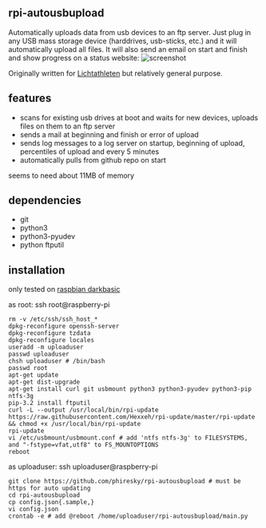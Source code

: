 rpi-autousbupload
---
Automatically uploads data from usb devices to an ftp server.
Just plug in any USB mass storage device (harddrives, usb-sticks, etc.) and it will automatically upload all files. It will also send an email on start and finish and show progress on a status website: ![screenshot](http://i.imgur.com/xKxw1rE.png)

Originally written for [Lichtathleten](http://lichtathleten.com/) but relatively general purpose.

features
---
- scans for existing usb drives at boot and waits for new devices, uploads files on them to an ftp server
- sends a mail at beginning and finish or error of upload
- sends log messages to a log server on startup, beginning of upload, percentiles of upload and every 5 minutes
- automatically pulls from github repo on start

seems to need about 11MB of memory

dependencies
---
* git
* python3
* python3-pyudev
* python ftputil

installation
---
only tested on [raspbian darkbasic](http://www.linuxsystems.it/raspbian-wheezy-armhf-raspberry-pi-minimal-image/)

as root: ssh root@raspberry-pi

	rm -v /etc/ssh/ssh_host_*
	dpkg-reconfigure openssh-server
	dpkg-reconfigure tzdata
	dpkg-reconfigure locales
	useradd -m uploaduser
	passwd uploaduser
	chsh uploaduser # /bin/bash
	passwd root
	apt-get update 
	apt-get dist-upgrade
	apt-get install curl git usbmount python3 python3-pyudev python3-pip ntfs-3g
	pip-3.2 install ftputil
	curl -L --output /usr/local/bin/rpi-update https://raw.githubusercontent.com/Hexxeh/rpi-update/master/rpi-update && chmod +x /usr/local/bin/rpi-update
	rpi-update
	vi /etc/usbmount/usbmount.conf # add 'ntfs ntfs-3g' to FILESYSTEMS, and "-fstype=vfat,utf8" to FS_MOUNTOPTIONS
	reboot

as uploaduser: ssh uploaduser@raspberry-pi

	git clone https://github.com/phiresky/rpi-autousbupload # must be https for auto updating
	cd rpi-autousbupload
	cp config.json{.sample,}
	vi config.json
	crontab -e # add @reboot /home/uploaduser/rpi-autousbupload/main.py




